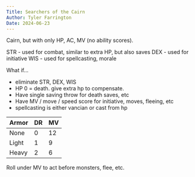 ```yaml
---
Title: Searchers of the Cairn
Author: Tyler Farrington
Date: 2024-06-23
---
```


Cairn, but with only HP, AC, MV (no ability scores).

STR - used for combat, similar to extra HP, but also saves
DEX - used for initiative
WIS - used for spellcasting, morale

What if...

- eliminate STR, DEX, WIS
- HP 0 = death. give extra hp to compensate.
- Have single saving throw for death saves, etc
- Have MV / move / speed score for initiative, moves, fleeing, etc
- spellcasting is either vancian or cast from hp

| Armor | DR | MV |
|-------|----|----|
| None  | 0  | 12 |
| Light | 1  | 9  |
| Heavy | 2  | 6  |

Roll under MV to act before monsters, flee, etc.

